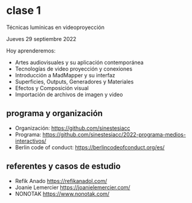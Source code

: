 # clase 1

Técnicas lumínicas en videoproyección

Jueves 29 septiembre 2022

Hoy aprenderemos:

- Artes audiovisuales y su aplicación contemporánea
- Tecnologías de video proyección y conexiones
- Introducción a MadMapper y su interfaz
- Superficies, Outputs, Generadores y Materiales
- Efectos y Composición visual
- Importación de archivos de imagen y video

## programa y organización

- Organización: https://github.com/sinestesiacc
- Programa: https://github.com/sinestesiacc/2022-programa-medios-interactivos/
- Berlin code of conduct: https://berlincodeofconduct.org/es/

## referentes y casos de estudio

- Refik Anado https://refikanadol.com/
- Joanie Lemercier https://joanielemercier.com/
- NONOTAK https://www.nonotak.com/
